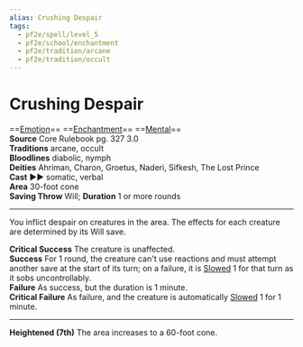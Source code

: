 ```yaml
---
alias: Crushing Despair
tags:
  - pf2e/spell/level_5
  - pf2e/school/enchantment
  - pf2e/tradition/arcane
  - pf2e/tradition/occult
---
```


# Crushing Despair

==[Emotion](../../../Traits/Emotion.md)== ==[Enchantment](../../../Traits/Enchantment.md)== ==[Mental](../../../Traits/Mental.md)==  
__Source__ Core Rulebook pg. 327 3.0  
**Traditions** arcane, occult  
**Bloodlines** diabolic, nymph  
**Deities** Ahriman, Charon, Groetus, Naderi, Sifkesh, The Lost Prince  
**Cast** ►► somatic, verbal  
**Area** 30-foot cone  
**Saving Throw** Will; **Duration** 1 or more rounds

---

You inflict despair on creatures in the area. The effects for each creature are determined by its Will save.

**Critical Success** The creature is unaffected.  
**Success** For 1 round, the creature can't use reactions and must attempt another save at the start of its turn; on a failure, it is [Slowed](../../../Conditions/Slowed.md) 1 for that turn as it sobs uncontrollably.  
**Failure** As success, but the duration is 1 minute.  
**Critical Failure** As failure, and the creature is automatically [Slowed](../../../Conditions/Slowed.md) 1 for 1 minute.

<hr>

**Heightened (7th)** The area increases to a 60-foot cone.
